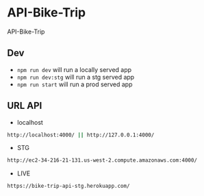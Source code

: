 # API-Bike-Trip
API-Bike-Trip

## Dev
* `npm run dev` will run a locally served app
* `npm run dev:stg` will run a stg served app
* `npm run start` will run a prod served app

## URL API 
* localhost  
```sh
http://localhost:4000/ || http://127.0.0.1:4000/
```

* STG 
```sh
http://ec2-34-216-21-131.us-west-2.compute.amazonaws.com:4000/
```

* LIVE
```sh
https://bike-trip-api-stg.herokuapp.com/
```
